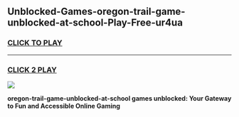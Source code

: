 
## Unblocked-Games-oregon-trail-game-unblocked-at-school-Play-Free-ur4ua
<h3>
<a href="https://premium76.site?title=oregon-trail-game-unblocked-at-school&ref=23A">CLICK TO PLAY</a></h3>
<hr>

<h3>
<a href="https://premium76.site?title=oregon-trail-game-unblocked-at-school&ref=23A">CLICK 2 PLAY</a>
  
</h3>

<a href="https://premium76.site?title=oregon-trail-game-unblocked-at-school&ref=23A"><img src="https://clearcache.store/games.png"></a>


**oregon-trail-game-unblocked-at-school games unblocked: Your Gateway to Fun and Accessible Online Gaming**

